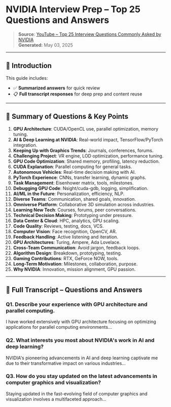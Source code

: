 # NVIDIA Interview Prep – Top 25 Questions and Answers

> **Source**: [YouTube – Top 25 Interview Questions Commonly Asked by NVIDIA](https://www.youtube.com/watch?v=ZjAciO1UChc)  
> **Generated:** May 03, 2025

---

## 📌 Introduction

This guide includes:
- ✅ **Summarized answers** for quick review
- 📋 **Full transcript responses** for deep prep and content reuse

---
## 📘 Summary of Questions & Key Points

1. **GPU Architecture**: CUDA/OpenCL use, parallel optimization, memory tuning.
2. **AI & Deep Learning at NVIDIA**: Real-world impact, TensorFlow/PyTorch integration.
3. **Keeping Up with Graphics Trends**: Journals, conferences, forums.
4. **Challenging Project**: VR engine, LOD optimization, performance tuning.
5. **GPU Code Optimization**: Shared memory, profiling, latency reduction.
6. **CUDA Explanation**: Parallel computing for general tasks.
7. **Autonomous Vehicles**: Real-time decision making with AI.
8. **PyTorch Experience**: CNNs, transfer learning, dynamic graphs.
9. **Task Management**: Eisenhower matrix, tools, milestones.
10. **Debugging GPU Code**: Nsight/cuda-gdb, logging, simplification.
11. **AI/ML in the Future**: Personalization, efficiency, NLP.
12. **Diverse Teams**: Communication, shared goals, innovation.
13. **Omniverse Platform**: Collaborative 3D simulation across industries.
14. **Learning New Tech**: Courses, forums, peer conversations.
15. **Technical Decision Making**: Prototyping under pressure.
16. **Data Center & Cloud**: HPC, analytics, GPU scaling.
17. **Code Quality**: Reviews, testing, docs, VCS.
18. **Computer Vision**: Face recognition, OpenCV, AR.
19. **Feedback Handling**: Active listening and iteration.
20. **GPU Architectures**: Turing, Ampere, Ada Lovelace.
21. **Cross-Team Communication**: Avoid jargon, feedback loops.
22. **Algorithm Design**: Breakdown, prototyping, testing.
23. **Gaming Contributions**: RTX, GeForce NOW, tools.
24. **Long-Term Motivation**: Milestones, collaboration, purpose.
25. **Why NVIDIA**: Innovation, mission alignment, GPU passion.

---
## 📝 Full Transcript – Questions and Answers

### Q1. Describe your experience with GPU architecture and parallel computing.

I have worked extensively with GPU architecture focusing on optimizing applications for parallel computing environments...

### Q2. What interests you most about NVIDIA's work in AI and deep learning?

NVIDIA's pioneering advancements in AI and deep learning captivate me due to their transformative impact on various industries...

### Q3. How do you stay updated on the latest advancements in computer graphics and visualization?

Staying updated in the fast-evolving field of computer graphics and visualization involves a multifaceted approach...

